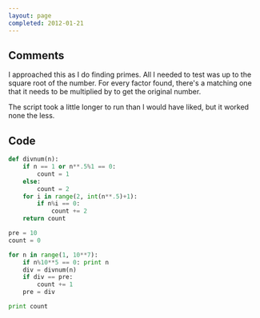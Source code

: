 ```yaml
---
layout: page
completed: 2012-01-21
---
```


## Comments

I approached this as I do finding primes. All I needed to test was up to the
square root of the number. For every factor found, there's a matching one that
it needs to be multiplied by to get the original number.

The script took a little longer to run than I would have liked, but it worked
none the less.

## Code

```python
def divnum(n):
	if n == 1 or n**.5%1 == 0:
		count = 1
	else:
		count = 2
	for i in range(2, int(n**.5)+1):
		if n%i == 0:
			count += 2
	return count

pre = 10
count = 0

for n in range(1, 10**7):
	if n%10**5 == 0: print n
	div = divnum(n)
	if div == pre:
		count += 1
	pre = div

print count
```
